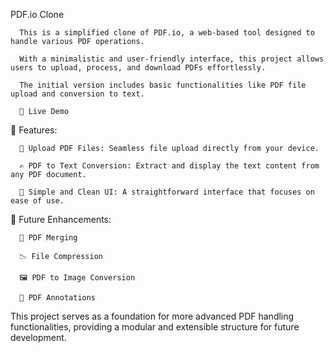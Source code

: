 PDF.io Clone

      This is a simplified clone of PDF.io, a web-based tool designed to handle various PDF operations. 
      
      With a minimalistic and user-friendly interface, this project allows users to upload, process, and download PDFs effortlessly. 
      
      The initial version includes basic functionalities like PDF file upload and conversion to text.
      
      🚀 Live Demo

🚀 Features:

      📄 Upload PDF Files: Seamless file upload directly from your device.
      
      ✍️ PDF to Text Conversion: Extract and display the text content from any PDF document.
      
      🎨 Simple and Clean UI: A straightforward interface that focuses on ease of use.
      

🔧 Future Enhancements:

      🔗 PDF Merging
      
      📉 File Compression
      
      🖼️ PDF to Image Conversion
      
      📝 PDF Annotations
  
This project serves as a foundation for more advanced PDF handling functionalities, providing a modular and extensible structure for future development.
